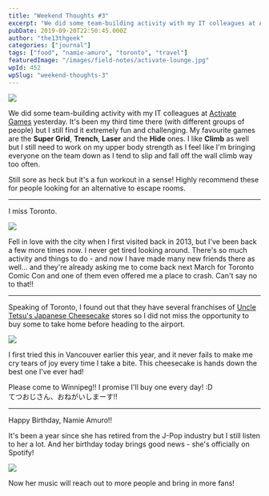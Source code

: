 ```yaml
---
title: "Weekend Thoughts #3"
excerpt: "We did some team-building activity with my IT colleagues at Activate Games yesterday. It's been my third time there (with different groups of people) but I…"
pubDate: 2019-09-20T22:50:45.000Z
author: "the13thgeek"
categories: ["journal"]
tags: ["food", "namie-amuro", "toronto", "travel"]
featuredImage: "/images/field-notes/activate-lounge.jpg"
wpId: 452
wpSlug: "weekend-thoughts-3"
---
```


![](/images/field-notes/activate-lounge.jpg)

We did some team-building activity with my IT colleagues at [Activate Games](https://activate.ca/) yesterday. It's been my third time there (with different groups of people) but I still find it extremely fun and challenging. My favourite games are the **Super Grid**, **Trench**, **Laser** and the **Hide** ones. I like **Climb** as well but I still need to work on my upper body strength as I feel like I'm bringing everyone on the team down as I tend to slip and fall off the wall climb way too often.

Still sore as heck but it's a fun workout in a sense! Highly recommend these for people looking for an alternative to escape rooms.

* * *

I miss Toronto.

![](/images/field-notes/downtown-toronto.jpg)

Fell in love with the city when I first visited back in 2013, but I've been back a few more times now. I never get tired looking around. There's so much activity and things to do - and now I have made many new friends there as well... and they're already asking me to come back next March for Toronto Comic Con and one of them even offered me a place to crash. Can't say no to that!!

* * *

Speaking of Toronto, I found out that they have several franchises of [Uncle Tetsu's Japanese Cheesecake](http://uncletetsu-ca.com/) stores so I did not miss the opportunity to buy some to take home before heading to the airport.

![](/images/field-notes/uncle-tetsu-cheesecake.jpg)

I first tried this in Vancouver earlier this year, and it never fails to make me cry tears of joy every time I take a bite. This cheesecake is hands down the best one I've ever had!

Please come to Winnipeg!! I promise I'll buy one every day! :D  
てつおじさん、おねがいしまーす!!

* * *

Happy Birthday, Namie Amuro!!

It's been a year since she has retired from the J-Pop industry but I still listen to her a lot. And her birthday today brings good news - she's officially on Spotify!

![](/images/field-notes/namie-amuro-spotify.jpg)

Now her music will reach out to more people and bring in more fans!